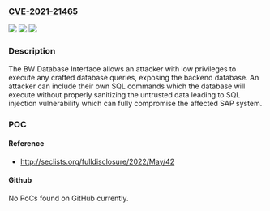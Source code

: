 ### [CVE-2021-21465](https://cve.mitre.org/cgi-bin/cvename.cgi?name=CVE-2021-21465)
![](https://img.shields.io/static/v1?label=Product&message=SAP%20Business%20Warehouse&color=blue)
![](https://img.shields.io/static/v1?label=Version&message=%3C710%20&color=brighgreen)
![](https://img.shields.io/static/v1?label=Vulnerability&message=SQL%20Injection&color=brighgreen)

### Description

The BW Database Interface allows an attacker with low privileges to execute any crafted database queries, exposing the backend database. An attacker can include their own SQL commands which the database will execute without properly sanitizing the untrusted data leading to SQL injection vulnerability which can fully compromise the affected SAP system.

### POC

#### Reference
- http://seclists.org/fulldisclosure/2022/May/42

#### Github
No PoCs found on GitHub currently.

